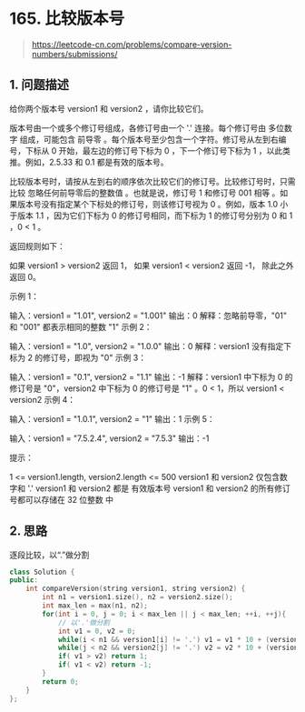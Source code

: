 # 165. 比较版本号

> https://leetcode-cn.com/problems/compare-version-numbers/submissions/

## 1. 问题描述

给你两个版本号 version1 和 version2 ，请你比较它们。

版本号由一个或多个修订号组成，各修订号由一个 '.' 连接。每个修订号由 多位数字 组成，可能包含 前导零 。每个版本号至少包含一个字符。修订号从左到右编号，下标从 0 开始，最左边的修订号下标为 0 ，下一个修订号下标为 1 ，以此类推。例如，2.5.33 和 0.1 都是有效的版本号。

比较版本号时，请按从左到右的顺序依次比较它们的修订号。比较修订号时，只需比较 忽略任何前导零后的整数值 。也就是说，修订号 1 和修订号 001 相等 。如果版本号没有指定某个下标处的修订号，则该修订号视为 0 。例如，版本 1.0 小于版本 1.1 ，因为它们下标为 0 的修订号相同，而下标为 1 的修订号分别为 0 和 1 ，0 < 1 。

返回规则如下：

如果 version1 > version2 返回 1，
如果 version1 < version2 返回 -1，
除此之外返回 0。
 

示例 1：

输入：version1 = "1.01", version2 = "1.001"
输出：0
解释：忽略前导零，"01" 和 "001" 都表示相同的整数 "1"
示例 2：

输入：version1 = "1.0", version2 = "1.0.0"
输出：0
解释：version1 没有指定下标为 2 的修订号，即视为 "0"
示例 3：

输入：version1 = "0.1", version2 = "1.1"
输出：-1
解释：version1 中下标为 0 的修订号是 "0"，version2 中下标为 0 的修订号是 "1" 。0 < 1，所以 version1 < version2
示例 4：

输入：version1 = "1.0.1", version2 = "1"
输出：1
示例 5：

输入：version1 = "7.5.2.4", version2 = "7.5.3"
输出：-1
 

提示：

1 <= version1.length, version2.length <= 500
version1 和 version2 仅包含数字和 '.'
version1 和 version2 都是 有效版本号
version1 和 version2 的所有修订号都可以存储在 32 位整数 中

## 2. 思路

逐段比较，以“.”做分割

```cpp
class Solution {
public:
    int compareVersion(string version1, string version2) {
        int n1 = version1.size(), n2 = version2.size();
        int max_len = max(n1, n2);
        for(int i = 0, j = 0; i < max_len || j < max_len; ++i, ++j){
            // 以'.'做分割
            int v1 = 0, v2 = 0;
            while(i < n1 && version1[i] != '.') v1 = v1 * 10 + (version1[i++] - '0');
            while(j < n2 && version2[j] != '.') v2 = v2 * 10 + (version2[j++] - '0');
            if( v1 > v2) return 1;
            if( v1 < v2) return -1;
        }
        return 0;
    }
};
```